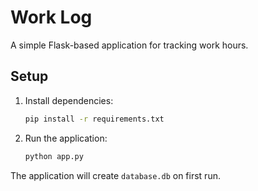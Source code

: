 # Work Log

A simple Flask-based application for tracking work hours.

## Setup

1. Install dependencies:
   ```bash
   pip install -r requirements.txt
   ```
2. Run the application:
   ```bash
   python app.py
   ```

The application will create `database.db` on first run.
